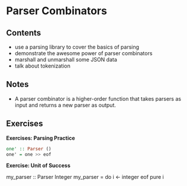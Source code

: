 Parser Combinators
==================

Contents
--------

-   use a parsing library to cover the basics of parsing
-   demonstrate the awesome power of parser combinators
-   marshall and unmarshall some JSON data
-   talk about tokenization

Notes
-----

-   A parser combinator is a higher-order function that takes parsers as input and returns a new parser as output.

Exercises
---------

**Exercises: Parsing Practice**

``` haskell
one' :: Parser ()
one' = one >> eof
```

**Exercise: Unit of Success**

my\_parser :: Parser Integer my\_parser = do i &lt;- integer eof pure i
